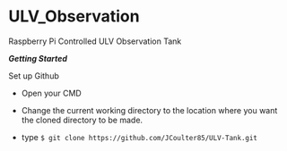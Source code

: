ULV_Observation
==============

Raspberry Pi Controlled ULV Observation Tank

***Getting Started***

Set up Github

- Open your CMD

- Change the current working directory to the location where you want the cloned directory to be made.

- type `$ git clone https://github.com/JCoulter85/ULV-Tank.git`
